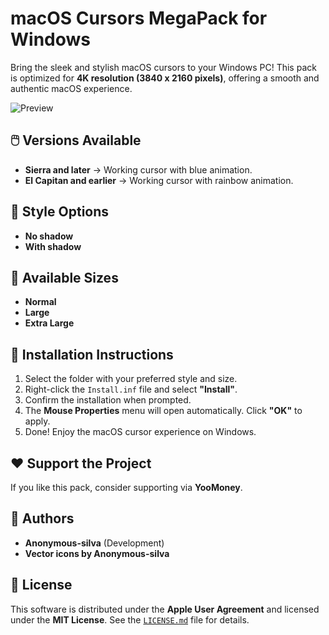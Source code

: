 # macOS Cursors MegaPack for Windows  

Bring the sleek and stylish macOS cursors to your Windows PC! This pack is optimized for **4K resolution (3840 x 2160 pixels)**, offering a smooth and authentic macOS experience.  

![Preview](https://i.postimg.cc/Z577NQqc/mac-OS-Cursors-Megapack-for-Windows.png)


## 🖱️ Versions Available  
- **Sierra and later** → Working cursor with blue animation.  
- **El Capitan and earlier** → Working cursor with rainbow animation.  

## 🎨 Style Options  
- **No shadow**  
- **With shadow**  

## 📏 Available Sizes  
- **Normal**  
- **Large**  
- **Extra Large**  

## 🔧 Installation Instructions  
1. Select the folder with your preferred style and size.  
2. Right-click the `Install.inf` file and select **"Install"**.  
3. Confirm the installation when prompted.  
4. The **Mouse Properties** menu will open automatically. Click **"OK"** to apply.  
5. Done! Enjoy the macOS cursor experience on Windows.  

## ❤️ Support the Project  
If you like this pack, consider supporting via **YooMoney**.  

## 👤 Authors  
- **Anonymous-silva** (Development)  
- **Vector icons by Anonymous-silva**  

## 📜 License  
This software is distributed under the **Apple User Agreement** and licensed under the **MIT License**. See the [`LICENSE.md`](LICENSE.md) file for details.  
